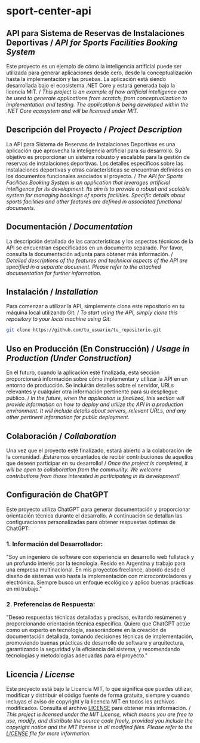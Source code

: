 # sport-center-api

## API para Sistema de Reservas de Instalaciones Deportivas / _API for Sports Facilities Booking System_

Este proyecto es un ejemplo de cómo la inteligencia artificial puede ser utilizada para generar aplicaciones desde cero, desde la conceptualización hasta la implementación y las pruebas. La aplicación está siendo desarrollada bajo el ecosistema .NET Core y estará generada bajo la licencia MIT. / _This project is an example of how artificial intelligence can be used to generate applications from scratch, from conceptualization to implementation and testing. The application is being developed within the .NET Core ecosystem and will be licensed under MIT._

## Descripción del Proyecto / _Project Description_

La API para Sistema de Reservas de Instalaciones Deportivas es una aplicación que aprovecha la inteligencia artificial para su desarrollo. Su objetivo es proporcionar un sistema robusto y escalable para la gestión de reservas de instalaciones deportivas. Los detalles específicos sobre las instalaciones deportivas y otras características se encuentran definidos en los documentos funcionales asociados al proyecto. / _The API for Sports Facilities Booking System is an application that leverages artificial intelligence for its development. Its aim is to provide a robust and scalable system for managing bookings of sports facilities. Specific details about sports facilities and other features are defined in associated functional documents._

## Documentación / _Documentation_

La descripción detallada de las características y los aspectos técnicos de la API se encuentran especificados en un documento separado. Por favor, consulta la documentación adjunta para obtener más información. / _Detailed descriptions of the features and technical aspects of the API are specified in a separate document. Please refer to the attached documentation for further information._

## Instalación / _Installation_

Para comenzar a utilizar la API, simplemente clona este repositorio en tu máquina local utilizando Git: / _To start using the API, simply clone this repository to your local machine using Git:_

````bash
git clone https://github.com/tu_usuario/tu_repositorio.git
````

## Uso en Producción (En Construcción) / _Usage in Production (Under Construction)_

En el futuro, cuando la aplicación esté finalizada, esta sección proporcionará información sobre cómo implementar y utilizar la API en un entorno de producción. Se incluirán detalles sobre el servidor, URLs relevantes y cualquier otra información pertinente para su despliegue público. / _In the future, when the application is finalized, this section will provide information on how to deploy and utilize the API in a production environment. It will include details about servers, relevant URLs, and any other pertinent information for public deployment._

## Colaboración / _Collaboration_

Una vez que el proyecto esté finalizado, estará abierto a la colaboración de la comunidad. ¡Estaremos encantados de recibir contribuciones de aquellos que deseen participar en su desarrollo! / _Once the project is completed, it will be open to collaboration from the community. We welcome contributions from those interested in participating in its development!_

## Configuración de ChatGPT

Este proyecto utiliza ChatGPT para generar documentación y proporcionar orientación técnica durante el desarrollo. A continuación se detallan las configuraciones personalizadas para obtener respuestas óptimas de ChatGPT:

### 1. Información del Desarrollador:

"Soy un ingeniero de software con experiencia en desarrollo web fullstack y un profundo interés por la tecnología. Resido en Argentina y trabajo para una empresa multinacional. En mis proyectos freelance, abordo desde el diseño de sistemas web hasta la implementación con microcontroladores y electrónica. Siempre busco un enfoque ecológico y aplico buenas prácticas en mi trabajo."

### 2. Preferencias de Respuesta:

"Deseo respuestas técnicas detalladas y precisas, evitando resúmenes y proporcionando orientación técnica específica. Quiero que ChatGPT actúe como un experto en tecnología, asesorándome en la creación de documentación detallada, tomando decisiones técnicas de implementación, promoviendo buenas prácticas de desarrollo de software y arquitectura, garantizando la seguridad y la eficiencia del sistema, y recomendando tecnologías y metodologías adecuadas para el proyecto."

## Licencia / _License_

Este proyecto está bajo la Licencia MIT, lo que significa que puedes utilizar, modificar y distribuir el código fuente de forma gratuita, siempre y cuando incluyas el aviso de copyright y la licencia MIT en todos los archivos modificados. Consulta el archivo [LICENSE](https://github.com/tfeloy-gl/sport-center-api/blob/e3afac1543e44fc9d8664c2c91c893c9bac92469/LICENSE) para obtener más información. / _This project is licensed under the MIT License, which means you are free to use, modify, and distribute the source code freely, provided you include the copyright notice and the MIT license in all modified files. Please refer to the [LICENSE](https://github.com/tfeloy-gl/sport-center-api/blob/e3afac1543e44fc9d8664c2c91c893c9bac92469/LICENSE) file for more information._

